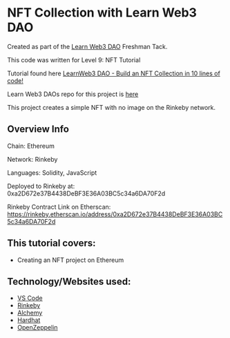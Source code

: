 # NFT Collection with Learn Web3 DAO

Created as part of the [Learn Web3 DAO](https://www.learnweb3.io/) Freshman Tack.

This code was written for Level 9: NFT Tutorial

Tutorial found here [LearnWeb3 DAO - Build an NFT Collection in 10 lines of code!](https://www.youtube.com/watch?v=uwnAXAsd428)

Learn Web3 DAOs repo for this project is [here](https://github.com/LearnWeb3DAO/NFT-Tutorial)

This project creates a simple NFT with no image on the Rinkeby network.

## Overview Info

Chain: Ethereum

Network: Rinkeby

Languages: Solidity, JavaScript

Deployed to Rinkeby at: 0xa2D672e37B4438DeBF3E36A03BC5c34a6DA70F2d

Rinkeby Contract Link on Etherscan: https://rinkeby.etherscan.io/address/0xa2D672e37B4438DeBF3E36A03BC5c34a6DA70F2d

## This tutorial covers:

- Creating an NFT project on Ethereum

## Technology/Websites used:

- [VS Code](https://code.visualstudio.com/)
- [Rinkeby](https://www.rinkeby.io/#stats)
- [Alchemy](https://www.alchemy.com/)
- [Hardhat](https://hardhat.org/)
- [OpenZeppelin](https://www.openzeppelin.com/)
